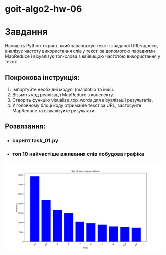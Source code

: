 # goit-algo2-hw-06

# Завдання

Напишіть Python-скрипт, який завантажує текст із заданої URL-адреси, аналізує частоту використання слів у тексті за допомогою парадигми MapReduce і візуалізує топ-слова з найвищою частотою використання у тексті.

## Покрокова інструкція:

1. Імпортуйте необхідні модулі (matplotlib та інші).
2. Візьміть код реалізації MapReduce з конспекту.
3. Створіть функцію visualize_top_words для візуалізації результатів.
4. У головному блоці коду отримайте текст за URL, застосуйте MapReduce та візуалізуйте результати.

## Розвязання:
- ### скрипт task_01.py

- ### топ 10 найчастіше вживаних слів побудова графіка
![visualize](Figure_1.png)